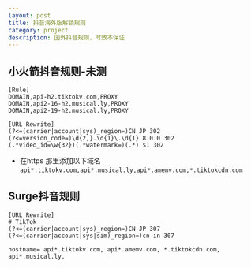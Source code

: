 ```yaml
---
layout: post
title: 抖音海外版解锁规则
category: project
description: 国外抖音规则，时效不保证
---
```


## 小火箭抖音规则-未测

```
[Rule]
DOMAIN,api-h2.tiktokv.com,PROXY
DOMAIN,api2-16-h2.musical.ly,PROXY
DOMAIN,api2-19-h2.musical.ly,PROXY

[URL Rewrite]
(?<=(carrier|account|sys)_region=)CN JP 302
(?<=version_code=)\d{2,}.\d{1}\.\d{1} 8.0.0 302
(.*video_id=\w{32})(.*watermark=)(.*) $1 302
```
* 在https 那里添加以下域名 `api*.tiktokv.com,api*.musical.ly,api*.amemv.com,*.tiktokcdn.com`

## Surge抖音规则
```
[URL Rewrite]
# TikTok
(?<=(carrier|account|sys)_region=)CN JP 307
(?<=(carrier|account|sys|sim)_region=)cn in 307

hostname= api*.tiktokv.com, api*.amemv.com, *.tiktokcdn.com, api*.musical.ly,
```

[UncleWang]:    http://www.net-door.cc  "UncleWang"
